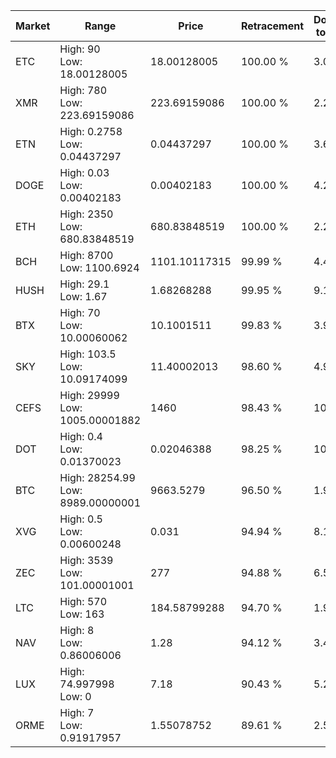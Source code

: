 | Market | Range | Price| Retracement | Doubles to 50% |
| --- | --- | --- | --- | --- |
| ETC | High: 90<br />Low: 18.00128005 | 18.00128005 | 100.00 % | 3.00 |
| XMR | High: 780<br />Low: 223.69159086 | 223.69159086 | 100.00 % | 2.24 |
| ETN | High: 0.2758<br />Low: 0.04437297 | 0.04437297 | 100.00 % | 3.61 |
| DOGE | High: 0.03<br />Low: 0.00402183 | 0.00402183 | 100.00 % | 4.23 |
| ETH | High: 2350<br />Low: 680.83848519 | 680.83848519 | 100.00 % | 2.23 |
| BCH | High: 8700<br />Low: 1100.6924 | 1101.10117315 | 99.99 % | 4.45 |
| HUSH | High: 29.1<br />Low: 1.67 | 1.68268288 | 99.95 % | 9.14 |
| BTX | High: 70<br />Low: 10.00060062 | 10.1001511 | 99.83 % | 3.96 |
| SKY | High: 103.5<br />Low: 10.09174099 | 11.40002013 | 98.60 % | 4.98 |
| CEFS | High: 29999<br />Low: 1005.00001882 | 1460 | 98.43 % | 10.62 |
| DOT | High: 0.4<br />Low: 0.01370023 | 0.02046388 | 98.25 % | 10.11 |
| BTC | High: 28254.99<br />Low: 8989.00000001 | 9663.5279 | 96.50 % | 1.93 |
| XVG | High: 0.5<br />Low: 0.00600248 | 0.031 | 94.94 % | 8.16 |
| ZEC | High: 3539<br />Low: 101.00001001 | 277 | 94.88 % | 6.57 |
| LTC | High: 570<br />Low: 163 | 184.58799288 | 94.70 % | 1.99 |
| NAV | High: 8<br />Low: 0.86006006 | 1.28 | 94.12 % | 3.46 |
| LUX | High: 74.997998<br />Low: 0 | 7.18 | 90.43 % | 5.22 |
| ORME | High: 7<br />Low: 0.91917957 | 1.55078752 | 89.61 % | 2.55 |
